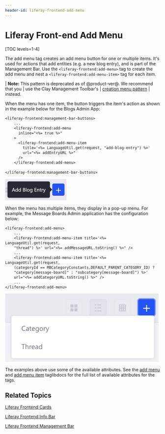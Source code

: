 ```yaml
---
header-id: liferay-frontend-add-menu
---
```


# Liferay Front-end Add Menu

[TOC levels=1-4]

The add menu tag creates an add menu button for one or multiple items. It's 
used for actions that add entities (e.g. a new blog entry), and is part of the 
Management Bar. Use the `<liferay-frontend:add-menu>` tag to create the add 
menu and nest a `<liferay-frontend:add-menu-item>` tag for each item. 

| **Note:** This pattern is deprecated as of @product-ver@. We recommend that you
| use the Clay Management Toolbar's
| [creation menu pattern](/docs/7-1/tutorials/-/knowledge_base/t/clay-management-toolbar#creation-menu)
| instead.

When the menu has one item, the button triggers the item's action as shown in 
the example below for the Blogs Admin App:

    <liferay-frontend:management-bar-buttons>
        ...
        <liferay-frontend:add-menu
          inline="<%= true %>"
        >
          <liferay-frontend:add-menu-item
            title='<%= LanguageUtil.get(request, "add-blog-entry") %>'
            url="<%= addEntryURL %>"
          />
        </liferay-frontend:add-menu>

    </liferay-frontend:management-bar-buttons>

![Figure 1: The add button pattern consists of an `add-menu` tag and at least one `add-menu-item` tag.](../../../images/liferay-frontend-taglib-add-menu-one-item.png)

When the menu has multiple items, they display in a pop-up menu. For example, 
the Message Boards Admin application has the configuration below:

    <liferay-frontend:add-menu>
        ...
        <liferay-frontend:add-menu-item title='<%= LanguageUtil.get(request,
        "thread") %>' url="<%= addMessageURL.toString() %>" />
        ...
        <liferay-frontend:add-menu-item title='<%= LanguageUtil.get(request,
        (categoryId == MBCategoryConstants.DEFAULT_PARENT_CATEGORY_ID) ?
        "category[message-board]" : "subcategory[message-board]") %>'
        url="<%= addCategoryURL.toString() %>" />
        ...
    </liferay-frontend:add-menu>

![Figure 2: The add button pattern consists of an `add-menu` tag and at least one `add-menu-item` tag.](../../../images/liferay-frontend-taglib-add-menu-items.png)

The examples above use some of the available attributes. See the 
[add menu](@app-ref@/foundation/latest/taglibdocs/liferay-frontend/add-menu.html) 
and 
[add menu item](@app-ref@/foundation/latest/taglibdocs/liferay-frontend/add-menu-item.html) 
taglibdocs for the full list of available attributes for the tags. 

## Related Topics

[Liferay Frontend Cards](/docs/7-1/tutorials/-/knowledge_base/t/liferay-frontend-cards)

[Liferay Frontend Info Bar](/docs/7-1/tutorials/-/knowledge_base/t/liferay-frontend-info-bar)

[Liferay Frontend Management Bar](/docs/7-1/tutorials/-/knowledge_base/t/liferay-frontend-management-bar)
